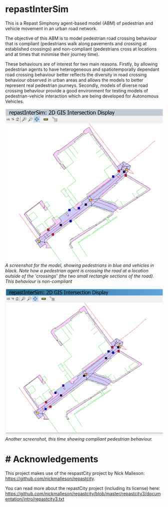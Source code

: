 # repastInterSim

This is a Repast Simphony agent-based model (ABM) of pedestrian and vehicle movement in an urban road network.

The objective of this ABM is to model pedestrian road crossing behaviour that is compliant (pedestrians walk along pavements and crossing at established crossings) and non-compliant (pedestrians cross at locations and at times that minimise their journey time).

These behaviours are of interest for two main reasons. Firstly, by allowing pedestrian agents to have heterogeneous and spatiotemporally dependant road crossing behaviour better reflects the diversity in road crossing behaviour observed in urban areas and allows the models to better represent real pedestrian journeys. Secondly, models of diverse road crossing behaviour provide a good environment for testing models of pedestrian-vehicle interaction which are being developed for Autonomous Vehicles.

![A screenshot for the model, showing pedestrians in blue and vehicles in black. Note how a pedestrian agent is crossing the road at a location outside of the 'crossings' (the two small rectangle sections of the road). This behaviour is non-compliant.](screenshot_non_compliant.PNG)
*A screenshot for the model, showing pedestrians in blue and vehicles in black. Note how a pedestrian agent is crossing the road at a location outside of the 'crossings' (the two small rectangle sections of the road). This behaviour is non-compliant*

![Another screenshot, this time showing compliant pedestrian behaviour.](screenshot_compliant.PNG)
*Another screenshot, this time showing compliant pedestrian behaviour.*

# # Acknowledgements

This project makes use of the respastCity project by Nick Malleson: https://github.com/nickmalleson/repastcity. 

You can read more about the repastCity project (including its license) here: https://github.com/nickmalleson/repastcity/blob/master/repastcity3/documentation/intro/repastcity3.txt